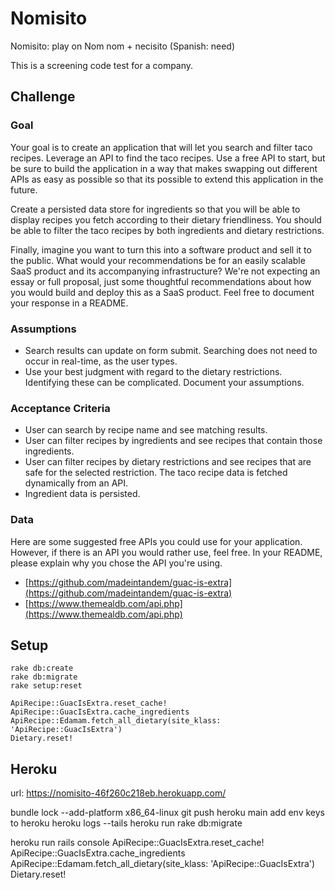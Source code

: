 # Nomisito

Nomisito: play on Nom nom + necisito (Spanish: need) 

This is a screening code test for a company.

## Challenge

### Goal

Your goal is to create an application that will let you search and filter taco
recipes. Leverage an API to find the taco recipes. Use a free API to start, but
be sure to build the application in a way that makes swapping out different
APIs as easy as possible so that its possible to extend this application in the
future.

Create a persisted data store for ingredients so that you will be able to
display recipes you fetch according to their dietary friendliness. You should
be able to filter the taco recipes by both ingredients and dietary
restrictions.

Finally, imagine you want to turn this into a software product and sell it to
the public. What would your recommendations be for an easily scalable SaaS
product and its accompanying infrastructure? We're not expecting an essay or
full proposal, just some thoughtful recommendations about how you would build
and deploy this as a SaaS product. Feel free to document your response in a
README.
  
### Assumptions

* Search results can update on form submit. Searching does not need to occur in
  real-time, as the user types.
* Use your best judgment with regard to the dietary restrictions. Identifying
  these can be complicated. Document your assumptions.

### Acceptance Criteria

* User can search by recipe name and see matching results.
* User can filter recipes by ingredients and see recipes that contain those
  ingredients.
* User can filter recipes by dietary restrictions and see recipes that are safe
  for the selected restriction. The taco recipe data is fetched dynamically
from an API.
* Ingredient data is persisted.

### Data

Here are some suggested free APIs you could use for your application. However,
if there is an API you would rather use, feel free. In your README, please
explain why you chose the API you're using.

* [https://github.com/madeintandem/guac-is-extra](https://github.com/madeintandem/guac-is-extra)
* [https://www.themealdb.com/api.php](https://www.themealdb.com/api.php)

## Setup

```
rake db:create
rake db:migrate
rake setup:reset

ApiRecipe::GuacIsExtra.reset_cache!
ApiRecipe::GuacIsExtra.cache_ingredients
ApiRecipe::Edamam.fetch_all_dietary(site_klass: 'ApiRecipe::GuacIsExtra')
Dietary.reset!
```

## Heroku

url: https://nomisito-46f260c218eb.herokuapp.com/

bundle lock --add-platform x86_64-linux
git push heroku main
add env keys to heroku
heroku logs --tails
heroku run rake db:migrate

heroku run rails console
ApiRecipe::GuacIsExtra.reset_cache!
ApiRecipe::GuacIsExtra.cache_ingredients
ApiRecipe::Edamam.fetch_all_dietary(site_klass: 'ApiRecipe::GuacIsExtra')
Dietary.reset!
